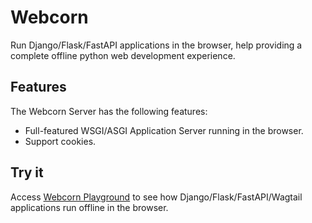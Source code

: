 # Webcorn
Run Django/Flask/FastAPI applications in the browser, help providing a complete offline python web development experience.

## Features

The Webcorn Server has the following features:

- Full-featured WSGI/ASGI Application Server running in the browser.
- Support cookies.

## Try it

Access [Webcorn Playground](https://frybox.github.io/webcorn/) to see how Django/Flask/FastAPI/Wagtail applications run offline in the browser.

